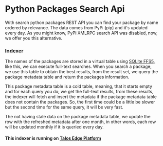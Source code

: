 # Python Packages Search Api


With search python packages REST API you can find your package by name ordered by relevance. The data comes from PyPi (pip) and it's updated every day. As you might know, PyPi XMLRPC search API was disabled, now, we offer you this alternative. 

### Indexer

The names of the packages are stored in a virtual table using [SQLite FFS5](https://www.sqlite.org/fts5.html), like this, we can execute full-text searches. When you search a package, we use this table to obtain the best results, from the result set, we query the package metadata table and return the packages information.

This package metadata table is a cold table, meaning, that it starts empty and for each query you do, we get the full-text results, from these results, the indexer will fetch and insert the metadata if the package metadata table does not contain the packages. So, the first time could be a little be slower but the second time for the same query, it will be very fast.

The not having stale data on the package metadata table, we update the row with the refreshed metadata after one month, in other words, each row will be updated monthly if it is queried every day.

#### This indexer is running on [Talos Edge Platform](https://talos.sh)
